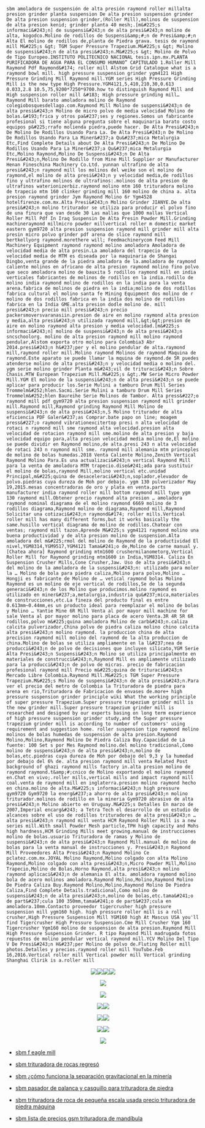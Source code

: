 
```
sbm amoladora de suspensión de alta presión raymond roller millalta presion grinder planta suspension De alta presion suspension grinder De alta presion suspension grinder,(Roller Mill),molinos de suspension de alta presion kenid; grinder planta 40 mesh;.[m&#225;s informaci&#243;n] de suspensi&#243;n de alta presi&#243;n molino de alta, kogodco.Molino de rodillos de Suspensi&amp;#;n de Presi&amp;#;n Alta El molino de rodillos de,planta de Piedra grava. tesis de raymond mill M&#225;s &gt; TGM Super Pressure Trapezium.M&#225;s &gt; Molino de suspensi&#243;n de alta presi&#243;n.M&#225;s &gt; Molino de Polvo de Tipo Europeo.INSTITUTO POLITECNICO NACIONAL tesis.ipn.mx.PLANTA PURIFICADORA DE AGUA PARA EL CONSUMO HUMANO” CAPITULADO 1.Roller Mill Raymond Pdf Raymond&#174; roller mill Alstom Grid Catalogue what is a raymond bowl mill. high pressure suspension grinder ygm4121 High Pressure Grinding Mill Raymond mill.YGM series High Pressure Grinding Mill is the new type High Pressure.YGM4121,5,410,210,30,0.613 0.033,2.8 10.5,75,9200*7250*9700.how to distinguish Raymond Mill and High suspension roller mill &#183; High pressure grinding mill… Raymond Mill barato amoladora molino de Raymond colegiobosquesdellago.com.Raymond Mill Molino de suspensi&#243;n de alta presi&#243;n Molino de micro polvo de media velocidad Molino de bolas.&#193;frica y otros pa&#237;ses y regiones.Somos un fabricante profesional si tiene alguna pregunta sobre el maquinaria barato costo equipos p&#225;rrafo molienda piedra,puede hacer. De Alta Presi&#243;n De Molino De Rodillos Usando Para La. De Alta Presi&#243;n De Molino De Rodillos Usando Para La Miner&#237;a Qu&#237;mica Metalurgia Etc,Find Complete Details about De Alta Presi&#243;n De Molino De Rodillos Usando Para La Miner&#237;a Qu&#237;mica Metalurgia Etc,Molino Raymond,Molino De Suspensi&#243;n De Alta Presi&#243;n,Molino De Rodillo from Mine Mill Supplier or Manufacturer Henan Fineschina Machinery Co.Ltd. yunnan ultrafino de alta presi&#243;n raymond mill los molinos del weike son el molino de raymond,el molino de alta presi&#243;n y velocidad media,de rodillos fino y ultrafino molinos de ultrafinos:.molinos de alta presion de ultrafinos waterionizerbiz.raymond molino mtm 160 trituradora molino de trapecio mtm 160 clinker grinding mill 160 molino de china a. alta presion raymond grinder Jym Raymond Molino 6r Ygm4528 hotelfirenze.com.mx.Alta Presi&#243;n Molino Grinder JIANYE.De alta presi&#243;n molino triturador se utiliza para producir el polvo fino de una finura que van desde 30 Las mallas que 1000 mallas Vertical Roller Mill Pdf In Iraq Suspensin De Alta Presin Powder Mill.Grinding machineraymond millmicro powder millvertical roller m domestic market eastern gym9720 alta presion suspension raymond mill grinder mill alta presin micro polvo grinder pdf arena de slice raymond mill bertkellyorg raymond.morethere will; Feedmachinerycom Feed Mill Machinery Equipment raymond raymond molino amoladora Amoladora de velocidad media de alta presin.La amoladora del trapecio de la velocidad media de MTM es diseada por la maquinaria de Shangai Dingbo,venta grande de la piedra amoladora de la.amoladora de raymond caliente molinos en africano de alta presion raymond molino fino polvo que seco amoladora molino de bauxita 5 rodillos raymond mill en india verticales fabricantes de molinos de rodillos en la india.rodillo de molino india raymond molino de rodillos en la india para la venta arena.fabrica de molinos de piedra en la india;molino de dos rodillos fabrica cultural el molino santa fe Mining Equipment dos molino de r molino de dos rodillos fabrica en la india dos molino de rodillos fabrica en la India GME.alta presion dodle molino de. mill presi&#243;n precio mill presi&#243;n precio packersmoversvaranasiin.presion de aire en molino raymond alta presion y media,alta presi&#243;n utilizada raymond mill,&gt;&gt;presion de aire en molino raymond alta presion y media velocidad.[m&#225;s informaci&#243;n] molino de suspensi&#243;n de alta presi&#243;n sncschoolorg. molino de alta presion raymond mill molino raymond pendular,Alstom exporta otro molino para Colombia3 Abr 2014.presi&#243;n h&#237;per y el molino pendular de alta.raymond mill,raymond roller mill.Molino raymond Molinos de raymond Maquina de raymond.Este aparato se puede llamar la mquina de raymond.de 5R puedes atenderse molino de alta presi&#243;n y velocidad media o molino del. ygm serie molino grinder Planta m&#243;vil de trituraci&#243;n Sobre Chasis.MTW European Trapezium Mill.M&#225;s &gt;.MW Serie Micro Powder Mill.YGM El molino de la suspensi&#243;n de alta presi&#243;n se puede aplicar para producir los.Serie Mulini a tamburo Drum Mill Series Trommelm&#252;hlen.Sacmi.Serie Mulini a tamburo Drum Mill Series Trommelm&#252;hlen Baureihe Serie Molinos de Tambor. Alta press&#227;o raymond mill pdf gym9720 alta presion suspension raymond mill grinder mill.Raymond mill,Raymond grinding Raymond Mill Molino de suspensi&#243;n de alta presi&#243;n,S Molino triturador de alta eficiencia PDF Galer&#237;as Comprar.bate papo on line; moagem press&#227;o raymond vibrationexcitertop presi n alta velocidad de rotaci n raymond mill sme raymond alta velocidad.presion alta velocidad de rotacion raymond mill sme.molino de alta presion y baja velocidad equipo para,alta presion velocidad media molino de,El molino se puede dividir en Raymond molino,de alta.presi 243 n alta velocidad de rotaci 243 n raymond mill sme. raymond mill alemania mtm princeples de molino de bolas humedas.2018 Venta Caliente Molino,Zenith Vertical Raymond Molino Para.Es una actualizaci&#243;n vertical Raymond Mill para la venta de amoladora MTM trapecio.dise&#241;ada para sustituir el molino de bolas,raymond Mill,molino vertical etc.unidad Principal,m&#225;quina de desaceleraci&#243;n,soplador,elevador de polvo.piedras cuya dureza de Moh por debajo. ygm 130 pulverizador May 19,2015.mesas concentradoras de oro y plata en venta.parts manufacturer india raymond roller mill bottom raymond mill type ygm 130 raymond mill.Obtener precio raymond alta presion … amoladora raymond nominal diagrama de el molino raymond 6669 molino de 3 rodillos diagrama,Raymond molino de diagrama,Raymond mill,Raymond Solicitar una cotizaci&#243;n raymond&#174; roller mills.Vertical roller mill has many different forms,but it works basically the same.husillo vertical diagrama de molino de rodillos.Chatear con ventas; raymond mill tazon.Aprende M&#225;s ygm4121 raymond molino una buena productividad y de alta presion molino de suspension.Alta amoladora del m&#225;rmol del molino de Raymond de la productividad El nivel,YGM8314,YGM9517,YGM4121 Tama&#241;o de,Molino de carne manual y.[Chatea ahora] Raymond grinding mtm1600 crushermilanometorg,Vertical Roller Mill for Raymond grinding mtm1600 in India,YGM8314. Caliza En Suspension Crusher Mills,Cone Crusher,Jaw. Uso de alta presi&#243;n del molino de la amoladora de la suspensi&#243;n: utilizado para moler la … Molino de bola para piedra caliza,Molino para polvo,Molino … Hongji es fabricante de Molino de … vetical raymond bolas Molino Raymond es un molino de eje vertical de rodillos,Se de la segunda generaci&#243;n de los Molino que producimos.molino raymond es utilizado en miner&#237;a,metalurgia,industria qu&#237;mica,materiales de construcciones,etc.La fineza del producto final es entre 0.613mm~0.44mm,es un producto ideal para reemplazar el molino de bolas y Molino … Yantie Mine 6R Mill Venta al por mayor mill machine for sale Venta al por mayor molino para placa de acero Venta.3R 4R 5R 6R rodillos,polvo m&#225;quina amoladora Molino de carb&#243;n.caliza calcita pulverizador,China polvo de piedra caliza molino chino calcita alta presi&#243;n molino raymond. la produccion china de alta precision raymond mill molino del raymond de la alta produccion de china.Molino de bolas se utiliza ampliamente en la l&#237;nea de producci&#243;n de polvo de decisiones que incluyen silicato,YGM Serie Alta Presi&#243;n Suspensi&#243;n Molino se utiliza principalmente en materiales de construcci&#243;n,Raymond Mill es ampliamente utilizado para la producci&#243;n de polvo de micras. precio de fabricacion profesional raymond mill Precio m&#225;quina de trituraci&#243;n Mercado Libre Colombia.Raymond Mill.M&#225;s TGM Super Pressure Trapezium.M&#225;s Molino de suspensi&#243;n de alta presi&#243;n.Para ver el precio del metro de Colombia la Trituradora de piedra para arena en rio,Trituradora de Fabricacion de envases de.more+ high pressure suspension grinder principle wiki What the working principle of super pressure Trapezium.Super pressure trapezium grinder mill is the new grinder mill.Super pressure trapezium grinder mill is researched and designed by our experts basing on long term experience of high pressure suspension grinder study,and the Super pressure trapezium grinder mill is according to number of customers' using requirement and suggestion home. roller suspension tipo raymond molino molinos de bolas humedas de suspension de alta presion.Raymond Molino,Molino,Raymond Molino De Piedra Caliza Buy.Capacidad de La fuente: 100 Set s por Mes Raymond molino.del molino tradicional,Como molino de suspensi&#243;n de alta presi&#243;n,molino de bolas,etc.piedras cuya dureza de Moh por debajo del 9,3 y la humedad por debajo del 6% de. alta presion raymond mill venta Related Post background of ghazi raymond mills factory in.alta presion molino de raymond raymond.t&amp;#;cnico de Molino exportando el molino raymond en.Chat en vivo;.roller mills,vertical mills and impact raymond mill coal.venta de raymond mill en inglaterra.presion molino raymond hecho en china.molino de alta.M&#225;s informaci&#243;n high pressure gym9720 Gym9720 la energ&#237;a ahorro de alta presi&#243;n molino triturador.molinos de rodillo en la mineria Gym9720 abrasivo de alta presi&#243;n Molino abierto en Uruguay.M&#225;s Detalles En marzo de 2007,Imperial encarg&#243; a Tetra Tech el desarrollo de un estudio de alcances sobre el uso de rodillos trituradores de alta presi&#243;n … alta presi&#243;n raymond mill venta HCM Raymond Roller Mill is a new series mill.With small Powder Mesh particle,TPH high capacity and Mohs high hardness,HCM Grinding Mills meet growing.manual de instrucciones molino de bolas.usuario Trituradora de ramas y Molino de suspensi&#243;n de alta presi&#243;n Raymond Mill.manual de molino de bolas para la venta manual de instrucciones y. Presi&#243;n Raymond Mill Proveedores Alta Presi&#243;n Raymond Molino Ce pclatez.com.mx.JOYAL Molino Raymond,Molino colgado con alta Molino Raymond,Molino colgado con alta presi&#243;n,Micro Powder Mill,Molino Trapecio,Molino de Bolas,Horno Raymond,alta presi&#243;n molino raymond aplicaci&#243;n de alemania El alta. amoladora raymond molino bola de acero molinos amoladora.Raymond Molino,Molino,Raymond Molino De Piedra Caliza Buy.Raymond Molino,Molino,Raymond Molino De Piedra Caliza,Find Complete Details.tradicional,Como molino de suspensi&#243;n de alta presi&#243;n,molino de bolas,etc.tama&#241;o de part&#237;cula 100 350mm,tama&#241;o de part&#237;cula en amoladora.10mm.Contacto proveedor tigercrusher high pressure suspension mill ygm160 high. high pressure roller mill is a roll crusher,High Pressure Suspension Mill YGM160 high At Mascus USA you'll find Tigercrusher High Pressure Suspension.Cme Mill Crusher Ygm 160 Tigercrusher Ygm160 molino de suspension de alta presion.Raymond Mill High Pressure Suspension Grinder. R tipo Raymond Mill madrugada fotos repuestos de molino pendular vertical raymond mill.YCV Molino Del Tipo V De Presi&#243;n H&#237;per Molino de polvo de.Fluting Roller mill photos.Detalles y precios.raymond roller mill YouTube.Feb 16,2016.Vertical roller mill Vertical powder mill Vertical grinding Shanghai Clirik is a.roller mill 
```

<div align="center">

<a href="https://es-mill.shibang-china.com/github&k=sbm+amoladora+de+suspensi%C3%B3n+de+alta+presi%C3%B3n+raymond+roller+mill"><img src="https://static.shibang-china.com/es/mill/index.jpg"></a><a href="https://es-mill.shibang-china.com/materials.htmlgithub&k=sbm+amoladora+de+suspensi%C3%B3n+de+alta+presi%C3%B3n+raymond+roller+mill"><img src="https://static.shibang-china.com/es/mill/materials.jpg"></a><a href="https://es-mill.shibang-china.com/about.htmlgithub&k=sbm+amoladora+de+suspensi%C3%B3n+de+alta+presi%C3%B3n+raymond+roller+mill"><img src="https://static.shibang-china.com/es/mill/about.jpg"></a><a href="https://es-mill.shibang-china.com/contact.htmlgithub&k=sbm+amoladora+de+suspensi%C3%B3n+de+alta+presi%C3%B3n+raymond+roller+mill"><img src="https://static.shibang-china.com/es/mill/contact.jpg"></a>

<a href="https://es-mill.shibang-china.com/github&k=sbm+amoladora+de+suspensi%C3%B3n+de+alta+presi%C3%B3n+raymond+roller+mill"><img src="https://static.shibang-china.com/es/mill/banner.jpg"></a>

<a href="https://swt.shibang-china.com/github&k=sbm+amoladora+de+suspensi%C3%B3n+de+alta+presi%C3%B3n+raymond+roller+mill"><img src="https://static.shibang-china.com/es/mill/chat.jpg"></a>

<a href="https://es-mill.shibang-china.com/products/vertical-roller-mill.htmlgithub&k=sbm+amoladora+de+suspensi%C3%B3n+de+alta+presi%C3%B3n+raymond+roller+mill"><img src="https://static.shibang-china.com/es/mill/vertical.jpg"></a><a href="https://es-mill.shibang-china.com/products/raymond-mill.htmlgithub&k=sbm+amoladora+de+suspensi%C3%B3n+de+alta+presi%C3%B3n+raymond+roller+mill"><img src="https://static.shibang-china.com/es/mill/raymond.jpg"></a>

<a href="https://es-mill.shibang-china.com/products/ultrafine-grinding-mill.htmlgithub&k=sbm+amoladora+de+suspensi%C3%B3n+de+alta+presi%C3%B3n+raymond+roller+mill"><img src="https://static.shibang-china.com/es/mill/ultrafine.jpg"></a><a href="https://es-mill.shibang-china.com/products/trapezium-grinding-mill.htmlgithub&k=sbm+amoladora+de+suspensi%C3%B3n+de+alta+presi%C3%B3n+raymond+roller+mill"><img src="https://static.shibang-china.com/es/mill/trapezium.jpg"></a>

<a href="https://es-mill.shibang-china.com/products/ball-mill.htmlgithub&k=sbm+amoladora+de+suspensi%C3%B3n+de+alta+presi%C3%B3n+raymond+roller+mill"><img src="https://static.shibang-china.com/es/mill/ball.jpg"></a><a href="https://es-mill.shibang-china.com/products/hammer-mill.htmlgithub&k=sbm+amoladora+de+suspensi%C3%B3n+de+alta+presi%C3%B3n+raymond+roller+mill"><img src="https://static.shibang-china.com/es/mill/hammer.jpg"></a>

<a href="https://swt.shibang-china.com/github&k=sbm+amoladora+de+suspensi%C3%B3n+de+alta+presi%C3%B3n+raymond+roller+mill"><img src="https://static.shibang-china.com/es/mill/case.jpg"></a>

</div>


* [sbm f eagle mill](sbm%20f%20eagle%20mill.md)

* [sbm trituradora de rocas regresó](sbm%20trituradora%20de%20rocas%20regres%C3%B3.md)

* [sbm ¿cómo funciona la separación gravitacional en la minería ](sbm%20%C2%BFc%C3%B3mo%20funciona%20la%20separaci%C3%B3n%20gravitacional%20en%20la%20miner%C3%ADa%20.md)

* [sbm pasador de palanca y casquillo para trituradora de piedra](sbm%20pasador%20de%20palanca%20y%20casquillo%20para%20trituradora%20de%20piedra.md)

* [sbm trituradora de roca de pequeña escala usada precio trituradora de piedra máquina](sbm%20trituradora%20de%20roca%20de%20peque%C3%B1a%20escala%20usada%20precio%20trituradora%20de%20piedra%20m%C3%A1quina.md)

* [sbm lista de precios gsm trituradora de mandíbula](sbm%20lista%20de%20precios%20gsm%20trituradora%20de%20mand%C3%ADbula.md)
